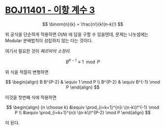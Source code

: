 # [BOJ11401 - 이항 계수 3](https://www.acmicpc.net/problem/11401)
<!--tags: combinatorics, exponentiation by squaring, fermat's little thm, math, modular multiplicative inverse, number theory-->

$$
\binom{n}{k} = \frac{n!}{k!(n-k)!} 
$$

위 공식을 단순하게 적용하면 $O(N)$ 에 답을 구할 수 있을텐데, 
문제는 나눗셈에는 Modular 분배법칙이 성립하지 않는 다는 것이다.

여기서 필요한 것이 *페르마의 소정리*.

$$
B^{P - 1} \equiv 1 \mod P
$$

위 식을 적절히 변형하면

$$
\begin{align}
    B B^{P-2} & \equiv 1 \mod P \\
    B^{P-2} & \equiv B^{-1} \mod P
\end{align}
$$

이것을 첫번째 식에 적용하면

$$
\begin{align}
{n \choose k} &\equiv \prod_{i=k+1}^{n}i \(n-k\)!^{-1} \mod P \\
              &\equiv \prod_{i=k+1}^{n}i \(n-k\)!^{P-2} \mod P
\end{align}
$$

이 된다. 
